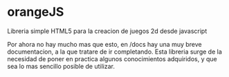 orangeJS
========

Libreria simple HTML5 para la creacion de juegos 2d desde javascript

Por ahora no hay mucho mas que esto, en /docs hay una muy breve documentacion, a la que tratare de ir completando. 
Esta libreria surge de la necesidad de poner en practica algunos conocimientos adquiridos, y que sea lo mas sencillo posible de utilizar.
